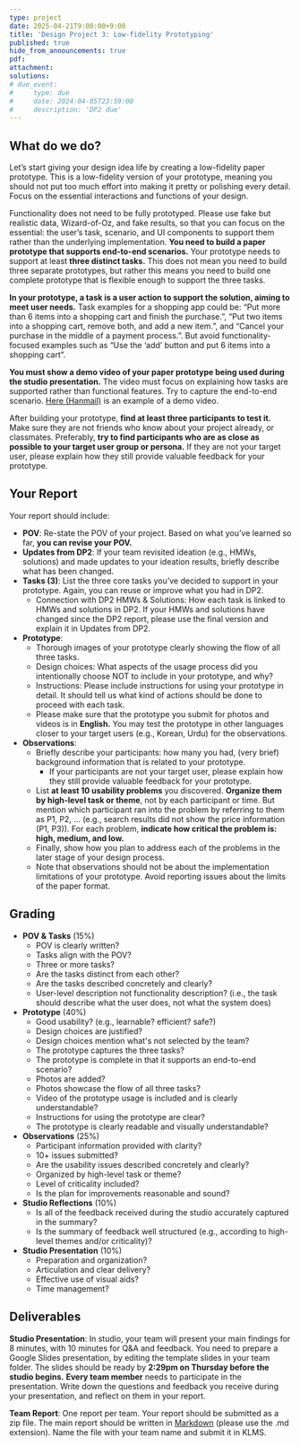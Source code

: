 ```yaml
---
type: project
date: 2025-04-21T9:00:00+9:00
title: 'Design Project 3: Low-fidelity Prototyping'
published: true
hide_from_announcements: true
pdf:
attachment:
solutions:
# due_event: 
#     type: due
#     date: 2024-04-05T23:59:00
#     description: 'DP2 due'
---
```


## What do we do?
Let’s start giving your design idea life by creating a low-fidelity paper prototype. This is a low-fidelity version of your prototype, meaning you should not put too much effort into making it pretty or polishing every detail. Focus on the essential interactions and functions of your design. 

Functionality does not need to be fully prototyped. Please use fake but realistic data, Wizard-of-Oz, and fake results, so that you can focus on the essential: the user’s task, scenario, and UI components to support them rather than the underlying implementation. **You need to build a paper prototype that supports end-to-end scenarios.** Your prototype needs to support at least **three distinct tasks.** This does not mean you need to build three separate prototypes, but rather this means you need to build one complete prototype that is flexible enough to support the three tasks.

**In your prototype, a task is a user action to support the solution, aiming to meet user needs.** Task examples for a shopping app could be: “Put more than 6 items into a shopping cart and finish the purchase.”, “Put two items into a shopping cart, remove both, and add a new item.”, and “Cancel your purchase in the middle of a payment process.”. But avoid functionality-focused examples such as “Use the ‘add’ button and put 6 items into a shopping cart”.

**You must show a demo video of your paper prototype being used during the studio presentation.** The video must focus on explaining how tasks are supported rather than functional features. Try to capture the end-to-end scenario. [Here (Hanmail)](https://www.youtube.com/watch?v=GrV2SZuRPv0) is an example of a demo video.

After building your prototype, **find at least three participants to test it.** Make sure they are not friends who know about your project already, or classmates. Preferably, **try to find participants who are as close as possible to your target user group or persona.** If they are not your target user, please explain how they still provide valuable feedback for your prototype.


## Your Report
Your report should include:

* **POV**: Re-state the POV of your project. Based on what you’ve learned so far, **you can revise your POV.**
* **Updates from DP2**:  If your team revisited ideation (e.g., HMWs, solutions) and made updates to your ideation results, briefly describe what has been changed.
* **Tasks (3)**: List the three core tasks you’ve decided to support in your prototype. Again, you can reuse or improve what you had in DP2.
  * Connection with DP2 HMWs & Solutions: How each task is linked to HMWs and solutions in DP2. If your HMWs and solutions have changed since the DP2 report, please use the final version and explain it in Updates from DP2.
* **Prototype**:
  * Thorough images of your prototype clearly showing the flow of all three tasks.
  * Design choices: What aspects of the usage process did you intentionally choose NOT to include in your prototype, and why?
  * Instructions: Please include instructions for using your prototype in detail. It should tell us what kind of actions should be done to proceed with each task.
  * Please make sure that the prototype you submit for photos and videos is in **English.** You may test the prototype in other languages closer to your target users (e.g., Korean, Urdu) for the observations.
* **Observations**:
  * Briefly describe your participants: how many you had, (very brief) background information that is related to your prototype.
    * If your participants are not your target user, please explain how they still provide valuable feedback for your prototype.
  * List **at least 10 usability problems** you discovered. **Organize them by high-level task or theme**, not by each participant or time. But mention which participant ran into the problem by referring to them as P1, P2, … (e.g., search results did not show the price information (P1, P3)). For each problem, **indicate how critical the problem is: high, medium, and low.**
  * Finally, show how you plan to address each of the problems in the later stage of your design process.
  * Note that observations should not be about the implementation limitations of your prototype. Avoid reporting issues about the limits of the paper format.


## Grading
* **POV & Tasks** (15%)
  * POV is clearly written?
  * Tasks align with the POV?
  * Three or more tasks?
  * Are the tasks distinct from each other?
  * Are the tasks described concretely and clearly?
  * User-level description not functionality description? (i.e., the task should describe what the user does, not what the system does)
* **Prototype** (40%)
  * Good usability? (e.g., learnable? efficient? safe?)
  * Design choices are justified?
  * Design choices mention what's not selected by the team?
  * The prototype captures the three tasks?
  * The prototype is complete in that it supports an end-to-end scenario?
  * Photos are added?
  * Photos showcase the flow of all three tasks?
  * Video of the prototype usage is included and is clearly understandable?
  * Instructions for using the prototype are clear?
  * The prototype is clearly readable and visually understandable?
* **Observations** (25%)
  * Participant information provided with clarity?
  * 10+ issues submitted?
  * Are the usability issues described concretely and clearly?
  * Organized by high-level task or theme?
  * Level of criticality included?
  * Is the plan for improvements reasonable and sound?
* **Studio Reflections** (10%)
  * Is all of the feedback received during the studio accurately captured in the summary?
  * Is the summary of feedback well structured (e.g., according to high-level themes and/or criticality)?
* **Studio Presentation** (10%)
  * Preparation and organization?
  * Articulation and clear delivery?
  * Effective use of visual aids?
  * Time management?

## Deliverables
**Studio Presentation**: In studio, your team will present your main findings for 8 minutes, with 10 minutes for Q&A and feedback. You need to prepare a Google Slides presentation, by editing the template slides in your team folder. The slides should be ready by **2:29pm on Thursday before the studio begins.** **Every team member** needs to participate in the presentation. Write down the questions and feedback you receive during your presentation, and reflect on them in your report.


**Team Report**: One report per team. Your report should be submitted as a zip file. The main report should be written in [Markdown](https://daringfireball.net/projects/markdown/) (please use the .md extension). Name the file with your team name and submit it in KLMS.
